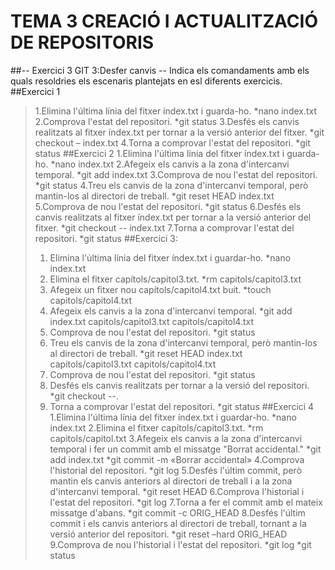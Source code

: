 TEMA 3
CREACIÓ I ACTUALITZACIÓ DE REPOSITORIS
=====================================================
##-- Exercici 3 GIT 3:Desfer canvis --
Indica els comandaments amb els quals resoldries els escenaris plantejats en esl diferents
exercicis.
##Exercici 1
>1.Elimina l'última línia del fitxer índex.txt i guarda-ho.
*nano index.txt
>2.Comprova l'estat del repositori.
*git status
>3.Desfés els canvis realitzats al fitxer índex.txt per tornar a la versió anterior del
fitxer.
*git checkout – index.txt
>4.Torna a comprovar l'estat del repositori.
*git status
##Exercici 2
>1.Elimina l'última línia del fitxer índex.txt i guarda-ho.
*nano index.txt
>2.Afegeix els canvis a la zona d'intercanvi temporal.
*git add index.txt
>3.Comprova de nou l'estat del repositori.
*git status
>4.Treu els canvis de la zona d'intercanvi temporal, però mantin-los al directori de
treball.
*git reset HEAD index.txt
>5.Comprova de nou l'estat del repositori.
*git status
>6.Desfés els canvis realitzats al fitxer índex.txt per tornar a la versió anterior del
fitxer.
*git checkout -- index.txt
>7.Torna a comprovar l'estat del repositori.
*git status
##Exercici 3:
>1. Elimina l'última línia del fitxer índex.txt i guardar-ho.
*nano index.txt
>2. Elimina el fitxer capítols/capitol3.txt.
*rm capitols/capitol3.txt
>3. Afegeix un fitxer nou capítols/capitol4.txt buit.
*touch capitols/capitol4.txt
>4. Afegeix els canvis a la zona d'intercanvi temporal.
*git add index.txt capitols/capitol3.txt capitols/capitol4.txt
>5. Comprova de nou l'estat del repositori.
*git status
>6. Treu els canvis de la zona d'intercanvi temporal, però mantin-los al directori de
treball.
*git reset HEAD index.txt capitols/capitol3.txt capitols/capitol4.txt
>7. Comprova de nou l'estat del repositori.
*git status
>8. Desfés els canvis realitzats per tornar a la versió del repositori.
*git checkout --.
>9. Torna a comprovar l'estat del repositori.
*git status
##Exercici 4
>1.Elimina l'última línia del fitxer índex.txt i guardar-ho.
*nano index.txt
>2.Elimina el fitxer capítols/capitol3.txt.
*rm capitols/capitol.txt
>3.Afegeix els canvis a la zona d'intercanvi temporal i fer un commit amb el missatge
"Borrat accidental."
*git add index.txt
*git commit -m «Borrar accidental»
>4.Comprova l'historial del repositori.
*git log
>5.Desfés l'últim commit, però mantin els canvis anteriors al directori de treball i a la
zona d'intercanvi temporal.
*git reset HEAD
>6.Comprova l'historial i l'estat del repositori.
*git log
>7.Torna a fer el commit amb el mateix missatge d'abans.
*git commit -c ORIG_HEAD
>8.Desfés l'últim commit i els canvis anteriors al directori de treball, tornant a la
versió anterior del repositori.
*git reset –hard ORIG_HEAD
>9.Comprova de nou l'historial i l'estat del repositori.
*git log
*git status
